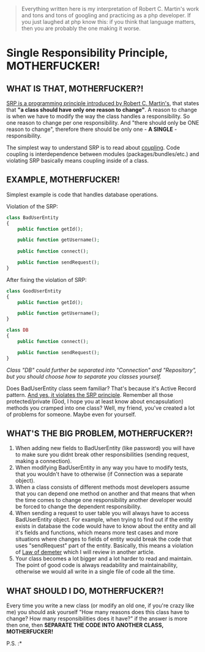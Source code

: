 > Everything written here is my interpretation of Robert C. Martin's work and tons and tons of googling and practicing as a php developer.
If you just laughed at php know this: if you think that language matters, then you are probably the one making it worse.

<h1> Single Responsibility Principle, MOTHERFUCKER! </h1>

<h2>WHAT IS THAT, MOTHERFUCKER?!</h2>

[SRP is a programming principle introduced by Robert C. Martin's][1], that states that <b>"a class should have only one reason to change"</b>.
A reason to change is when we have to modify the way the class handles a responsibility. So one reason to change per one responsibility.
And "there should only be ONE reason to change", therefore there should be only one - <b>A SINGLE</b> - responsibility.

The simplest way to understand SRP is to read about [coupling][2].
Code coupling is interdependence between modules (packages/bundles/etc.) and violating SRP basically means coupling inside of a class.

<h2>EXAMPLE, MOTHERFUCKER!</h2>

Simplest example is code that handles database operations.

Violation of the SRP:

```php
class BadUserEntity
{
    public function getId();

    public function getUsername();
    
    public function connect();

    public function sendRequest();
}
```

After fixing the violation of SRP:

```php
class GoodUserEntity
{
    public function getId();

    public function getUsername();
}

class DB
{
    public function connect();

    public function sendRequest();
}
```

*Class "DB" could further be separated into "Connection" and "Repository", but you should choose how to separate you classes yourself.*

Does BadUserEntity class seem familiar? That's because it's Active Record pattern. [And yes, it violates the SRP principle][3]. 
Remember all those protected/private (God, I hope you at least know about encapsulation) methods you cramped into one class? 
Well, my friend, you've created a lot of problems for someone. Maybe even for yourself.


<h2>WHAT'S THE BIG PROBLEM, MOTHERFUCKER?!</h2> 

1. When adding new fields to BadUserEntity (like password) you will have to make sure you didnt break other responsibilities 
(sending request, making a connection).
1. When modifying BadUserEntity in any way you have to modify tests, that you wouldn't have to otherwise 
(if Connection was a separate object).  
1. When a class consists of different methods most developers assume that you can depend one method on another and that
means that when the time comes to change one responsibility another developer would be forced to change the dependent responsibility.
1.  When sending a request to user table you will always have to access BadUserEntity object. For example, when trying to find out
if the entity exists in database the code would have to know about the entity and all it's fields and functions, 
which means more test cases and more situations where changes to fields of entity would break the code that 
uses "sendRequest" part of the entity. Basically, this means a violation of [Law of demeter][4] which I will review in another article.
1. Your class becomes a lot bigger and a lot harder to read and maintain. The point of good code is always readability 
and maintainability, otherwise we would all write in a single file of code all the time.

<h2>WHAT SHOULD I DO, MOTHERFUCKER?!</h2>

Every time you write a new class (or modify an old one, if you're crazy like me) you should ask yourself
"How many reasons does this class have to change? How many responsibilities does it have?" if the answer is more then one, then <b>SEPARATE THE CODE INTO ANOTHER CLASS, MOTHERFUCKER!</b>

P.S. :*

[1]: https://en.wikipedia.org/wiki/Single_responsibility_principle
[2]: https://en.wikipedia.org/wiki/Coupling_(computer_programming)
[3]: https://en.wikipedia.org/wiki/Active_record_pattern#Single_responsibility_principle_and_separation_of_concerns
[4]: https://en.wikipedia.org/wiki/Law_of_Demeter
